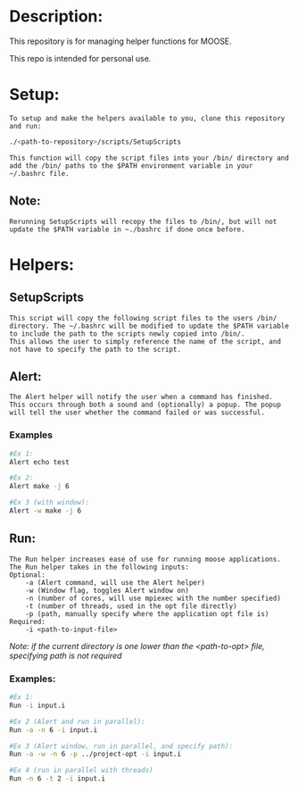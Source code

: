# Description:

This repository is for managing helper functions for MOOSE.

This repo is intended for personal use.

# Setup:
    To setup and make the helpers available to you, clone this repository and run:
```Bash
./<path-to-repository>/scripts/SetupScripts
```
    This function will copy the script files into your /bin/ directory and add the /bin/ paths to the $PATH environment variable in your ~/.bashrc file.
## Note:
    Rerunning SetupScripts will recopy the files to /bin/, but will not update the $PATH variable in ~./bashrc if done once before.

# Helpers:

## SetupScripts
    This script will copy the following script files to the users /bin/ directory. The ~/.bashrc will be modified to update the $PATH variable to include the path to the scripts newly copied into /bin/.
    This allows the user to simply reference the name of the script, and not have to specify the path to the script.

## Alert:
    The Alert helper will notify the user when a command has finished. 
    This occurs through both a sound and (optionally) a popup. The popup will tell the user whether the command failed or was successful.
### Examples
```Bash
#Ex 1:
Alert echo test

#Ex 2:
Alert make -j 6

#Ex 3 (with window):
Alert -w make -j 6
```

## Run:
    The Run helper increases ease of use for running moose applications.
    The Run helper takes in the following inputs:
    Optional:
        -a (Alert command, will use the Alert helper)
        -w (Window flag, toggles Alert window on)
        -n (number of cores, will use mpiexec with the number specified)
        -t (number of threads, used in the opt file directly)
        -p (path, manually specify where the application opt file is)
    Required:
        -i <path-to-input-file>
*Note: if the current directory is one lower than the \<path-to-opt\> file, specifying path is not required*

### Examples:
```Bash
#Ex 1:
Run -i input.i

#Ex 2 (Alert and run in parallel):
Run -a -n 6 -i input.i

#Ex 3 (Alert window, run in parallel, and specify path):
Run -a -w -n 6 -p ../project-opt -i input.i

#Ex 4 (run in parallel with threads)
Run -n 6 -t 2 -i input.i
```